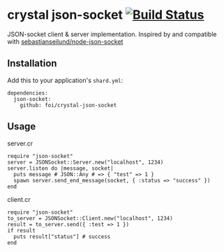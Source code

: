 # crystal json-socket [![Build Status](https://travis-ci.org/foi/crystal-json-socket.svg?branch=master)](https://travis-ci.org/foi/crystal-json-socket)

JSON-socket client & server implementation. Inspired by and compatible with [sebastianseilund/node-json-socket](https://github.com/sebastianseilund/node-json-socket/)

## Installation

Add this to your application's `shard.yml`:
```
dependencies:
  json-socket:
    github: foi/crystal-json-socket
```

## Usage

server.cr
```
require "json-socket"
server = JSONSocket::Server.new("localhost", 1234)
server.listen do |message, socket|
  puts message # JSON::Any # => { "test" => 1 }
  spawn server.send_end_message(socket, { :status => "success" })
end
```
  client.cr
```
require "json-socket"
to_server = JSONSocket::Client.new("localhost", 1234)
result = to_server.send({ :test => 1 })
if result
  puts result["status"] # success
end
```
